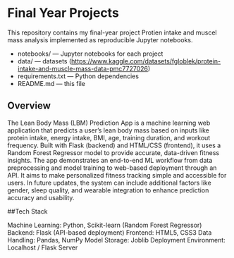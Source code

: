 # Final Year Projects

This repository contains my final-year project Protien intake and muscel mass analysis implemented as reproducible Jupyter notebooks.

- notebooks/ — Jupyter notebooks for each project
- data/ — datasets (https://www.kaggle.com/datasets/fgloblek/protein-intake-and-muscle-mass-data-pmc7727026)
- requirements.txt — Python dependencies
- README.md — this file

## Overview
The Lean Body Mass (LBM) Prediction App is a machine learning web application that predicts a user’s lean body mass based on inputs like protein intake, energy intake, BMI, age, training duration, and workout frequency. Built with Flask (backend) and HTML/CSS (frontend), it uses a Random Forest Regressor model to provide accurate, data-driven fitness insights.
The app demonstrates an end-to-end ML workflow from data preprocessing and model training to web-based deployment through an API. It aims to make personalized fitness tracking simple and accessible for users.
In future updates, the system can include additional factors like gender, sleep quality, and wearable integration to enhance prediction accuracy and usability.

##Tech Stack

Machine Learning: Python, Scikit-learn (Random Forest Regressor)
Backend: Flask (API-based deployment)
Frontend: HTML5, CSS3
Data Handling: Pandas, NumPy
Model Storage: Joblib
Deployment Environment: Localhost / Flask Server
